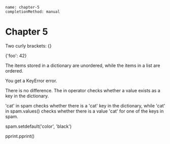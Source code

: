 ```ngMeta
name: chapter-5
completionMethod: manual
```
# Chapter 5
Two curly brackets: {}

{'foo': 42}

The items stored in a dictionary are unordered, while the items in a list are ordered.

You get a KeyError error.

There is no difference. The in operator checks whether a value exists as a key in the dictionary.

'cat' in spam checks whether there is a 'cat' key in the dictionary, while 'cat' in spam.values() checks whether there is a value 'cat' for one of the keys in spam.

spam.setdefault('color', 'black')

pprint.pprint()